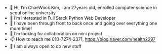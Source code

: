 - 👋 Hi, I’m ChaeWook Kim, i am 27years old, enrolled computer science in seoul online university
- 👀 I’m interested in Full Stack Python Web Developer
- 🌱 I have been through front to back once and going over everything one more time!
- 💞️ I’m looking for collaboration on mini project
- 📫 How to reach me 010-7274-2371, https://blog.naver.com/health2297
- 👀 I am always open to do new stuff


